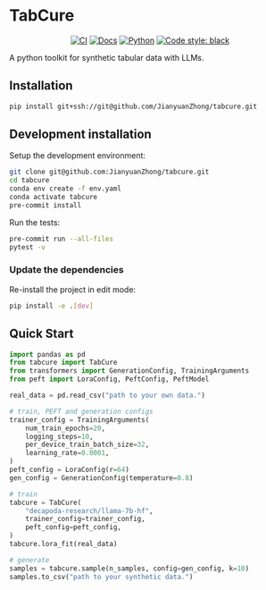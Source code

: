 # TabCure

<p align="center">
    <a href="https://github.com/JianyuanZhong/tabcure/actions/workflows/test_suite.yml"><img alt="CI" src=https://img.shields.io/github/workflow/status/JianyuanZhong/tabcure/Test%20Suite/main?label=main%20checks></a>
    <a href="https://JianyuanZhong.github.io/tabcure"><img alt="Docs" src=https://img.shields.io/github/deployments/JianyuanZhong/tabcure/github-pages?label=docs></a>
    <a href="https://www.python.org/downloads/"><img alt="Python" src="https://img.shields.io/badge/python-3.9-blue.svg"></a>
    <a href="https://black.readthedocs.io/en/stable/"><img alt="Code style: black" src="https://img.shields.io/badge/code%20style-black-000000.svg"></a>
</p>

A python toolkit for synthetic tabular data with LLMs.


## Installation

```bash
pip install git+ssh://git@github.com/JianyuanZhong/tabcure.git
```


## Development installation

Setup the development environment:

```bash
git clone git@github.com:JianyuanZhong/tabcure.git
cd tabcure
conda env create -f env.yaml
conda activate tabcure
pre-commit install
```

Run the tests:

```bash
pre-commit run --all-files
pytest -v
```


### Update the dependencies

Re-install the project in edit mode:

```bash
pip install -e .[dev]
```

## Quick Start

```python
import pandas as pd
from tabcure import TabCure
from transformers import GenerationConfig, TrainingArguments
from peft import LoraConfig, PeftConfig, PeftModel

real_data = pd.read_csv("path to your own data.")

# train, PEFT and generation configs
trainer_config = TrainingArguments(
    num_train_epochs=20,
    logging_steps=10,
    per_device_train_batch_size=32,
    learning_rate=0.0001,
)
peft_config = LoraConfig(r=64)
gen_config = GenerationConfig(temperature=0.8)

# train
tabcure = TabCure(
    "decapoda-research/llama-7b-hf",
    trainer_config=trainer_config,
    peft_config=peft_config,
)
tabcure.lora_fit(real_data)

# generate
samples = tabcure.sample(n_samples, config=gen_config, k=10)
samples.to_csv("path to your synthetic data.")
```
